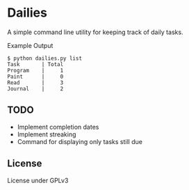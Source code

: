 Dailies
=======
A simple command line utility for keeping track of daily tasks.

Example Output
```
$ python dailies.py list
Task       | Total     
Program    |     1
Paint      |     0
Read       |     3
Journal    |     2
```

TODO
----
* Implement completion dates
* Implement streaking
* Command for displaying only tasks still due

License
-------
License under GPLv3
